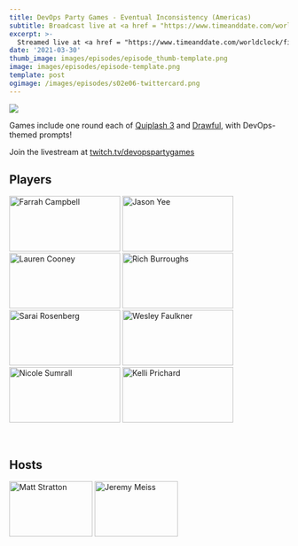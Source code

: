 ```yaml
---
title: DevOps Party Games - Eventual Inconsistency (Americas)
subtitle: Broadcast live at <a href = "https://www.timeanddate.com/worldclock/fixedtime.html?msg=DevOps+Party+Games+S02E06&iso=20210330T20&p1=64" target = "_blank">Tuesday 30 March 8PM US CT</a> 
excerpt: >-
  Streamed live at <a href = "https://www.timeanddate.com/worldclock/fixedtime.html?msg=DevOps+Party+Games+S02E06&iso=20210330T20&p1=64" target = "_blank">20:00 UTC-6</a><br> on Tuesday 30 March
date: '2021-03-30'
thumb_image: images/episodes/episode_thumb-template.png
image: images/episodes/episode-template.png
template: post
ogimage: /images/episodes/s02e06-twittercard.png
---
```

<a target="_blank" href="https://calendar.google.com/event?action=TEMPLATE&tmeid=MWtqcjVzZXEyNWZmbGZxbDludWg3bnB2NHIgY181ajAxY3ZjNnA5YWwyaHVmdDFkdnNsYWF1OEBn&tmsrc=c_5j01cvc6p9al2huft1dvslaau8%40group.calendar.google.com"><img border="0" src="/images/add-to-calendar.png" class = "player-episode-page"></a>
<br clear = "all">

Games include one round each of [Quiplash 3](https://www.jackboxgames.com/quiplash-three/) and [Drawful](https://www.jackboxgames.com/drawful-two/), with DevOps-themed prompts!

Join the livestream at [twitch.tv/devopspartygames](https://twitch.tv/devopspartygames)

## Players

<a href = "https://twitter.com/FarrahC32" class = "player-episode-page" target = "_blank"><img src = "/images/players/farrah-campbell.png" alt="Farrah Campbell" width="200" height="100" class = "player-episode-page"></a>
<a href = "https://twitter.com/gitbisect" class = "player-episode-page" target = "_blank"><img src = "/images/players/jason-yee.png" alt="Jason Yee" width="200" height="100" class = "player-episode-page"></a>
<a href = "https://twitter.com/lcooney" class = "player-episode-page" target = "_blank"><img src = "/images/players/lauren-cooney.png" alt="Lauren Cooney" width="200" height="100" class = "player-episode-page"></a>
<a href = "https://twitter.com/richburroughs" class = "player-episode-page" target = "_blank"><img src = "/images/players/rich-burroughs.png" alt="Rich Burroughs" width="200" height="100" class = "player-episode-page"></a>
<a href = "https://twitter.com/saraislet" class = "player-episode-page" target = "_blank"><img src = "/images/players/sarai-rosenberg.png" alt="Sarai Rosenberg" width="200" height="100" class = "player-episode-page"></a>
<a href = "https://twitter.com/wesley83" class = "player-episode-page" target = "_blank"><img src = "/images/players/wesley-faulkner.png" alt="Wesley Faulkner" width="200" height="100" class = "player-episode-page"></a>
<a href = "https://twitter.com/nsumrall05" class = "player-episode-page" target = "_blank"><img src = "/images/players/nicole-sumrall.png" alt="Nicole Sumrall" width="200" height="100" class = "player-episode-page"></a>
<a href = "https://twitter.com/allaboutkelli" class = "player-episode-page" target = "_blank"><img src = "/images/players/kelli-prichard.png" alt="Kelli Prichard" width="200" height="100" class = "player-episode-page"></a>

<br clear = "all">

## Hosts
<a href = "https://twitter.com/mattstratton" class = "player-episode-page"><img src = "/images/hosts/matty2.png" alt="Matt Stratton" width="150" height="100" class = "player-episode-page"></a>
<a href = "https://twitter.com/iamjerdog" class = "player-episode-page"><img src = "/images/hosts/jeremy-meiss.png" alt="Jeremy Meiss" width="150" height="100" class = "player-episode-page"></a>
